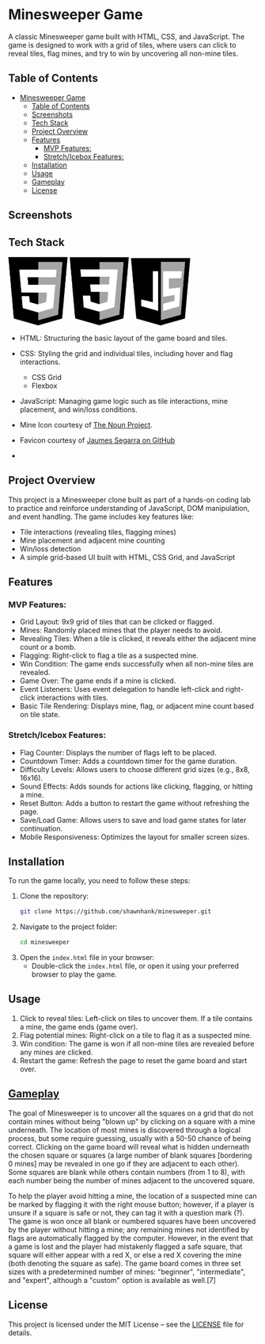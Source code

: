 
# Minesweeper Game 

A classic Minesweeper game built with HTML, CSS, and JavaScript. The game is designed to work with a grid of tiles, where users can click to reveal tiles, flag mines, and try to win by uncovering all non-mine tiles.


## Table of Contents
- [Minesweeper Game](#minesweeper-game)
  - [Table of Contents](#table-of-contents)
  - [Screenshots](#screenshots)
  - [Tech Stack ](#tech-stack-)
  - [Project Overview](#project-overview)
  - [Features](#features)
    - [MVP Features:](#mvp-features)
    - [Stretch/Icebox Features:](#stretchicebox-features)
  - [Installation](#installation)
  - [Usage](#usage)
  - [Gameplay](#gameplay)
  - [License](#license)


## Screenshots




## Tech Stack <!-- TODO: add badges -->

<img src="https://github.com/shawnhank/ga-minesweeper-project/blob/main/images/HTML.png" alt="HTML Logo" width="120" /> <img src="https://github.com/shawnhank/ga-minesweeper-project/blob/main/images/CSS.svg" alt="CSS Logo" width="120" /> <img src="https://github.com/shawnhank/ga-minesweeper-project/blob/main/images/JS.png" alt="JavaScript Logo" width="120" />



- HTML: Structuring the basic layout of the game board and tiles.

- CSS: Styling the grid and individual tiles, including hover and flag interactions.
  - CSS Grid
  - Flexbox
 
- JavaScript: Managing game logic such as tile interactions, mine placement, and win/loss conditions.
- Mine Icon courtesy of [The Noun Project](https://thenounproject.com/icon/mine-965385/).
- Favicon courtesy of [Jaumes Segarra on GitHub](https://jaumesegarra.github.io/minesweeper/favicon.ico)
- 


## Project Overview

This project is a Minesweeper clone built as part of a hands-on coding lab to practice and reinforce understanding of JavaScript, DOM manipulation, and event handling. The game includes key features like:

- Tile interactions (revealing tiles, flagging mines)
- Mine placement and adjacent mine counting
- Win/loss detection
- A simple grid-based UI built with HTML, CSS Grid, and JavaScript

## Features

### MVP Features:
- Grid Layout: 9x9 grid of tiles that can be clicked or flagged.
- Mines: Randomly placed mines that the player needs to avoid.
- Revealing Tiles: When a tile is clicked, it reveals either the adjacent mine count or a bomb.
- Flagging: Right-click to flag a tile as a suspected mine.
- Win Condition: The game ends successfully when all non-mine tiles are revealed.
- Game Over: The game ends if a mine is clicked.
- Event Listeners: Uses event delegation to handle left-click and right-click interactions with tiles.
- Basic Tile Rendering: Displays mine, flag, or adjacent mine count based on tile state.

### Stretch/Icebox Features:
- Flag Counter: Displays the number of flags left to be placed.
- Countdown Timer: Adds a countdown timer for the game duration.
- Difficulty Levels: Allows users to choose different grid sizes (e.g., 8x8, 16x16).
- Sound Effects: Adds sounds for actions like clicking, flagging, or hitting a mine.
- Reset Button: Adds a button to restart the game without refreshing the page.
- Save/Load Game: Allows users to save and load game states for later continuation.
- Mobile Responsiveness: Optimizes the layout for smaller screen sizes.


## Installation

To run the game locally, you need to follow these steps:

1. Clone the repository:
   ```bash
   git clone https://github.com/shawnhank/minesweeper.git
   ```
2. Navigate to the project folder:
   ```bash
   cd minesweeper
   ```
3. Open the `index.html` file in your browser:
   - Double-click the `index.html` file, or open it using your preferred browser to play the game.

## Usage

1. Click to reveal tiles: Left-click on tiles to uncover them. If a tile contains a mine, the game ends (game over).
2. Flag potential mines: Right-click on a tile to flag it as a suspected mine.
3. Win condition: The game is won if all non-mine tiles are revealed before any mines are clicked.
4. Restart the game: Refresh the page to reset the game board and start over.

## [Gameplay](https://en.wikipedia.org/wiki/Microsoft_Minesweeper)
The goal of Minesweeper is to uncover all the squares on a grid that do not contain mines without being "blown up" by clicking on a square with a mine underneath. The location of most mines is discovered through a logical process, but some require guessing, usually with a 50-50 chance of being correct. Clicking on the game board will reveal what is hidden underneath the chosen square or squares (a large number of blank squares [bordering 0 mines] may be revealed in one go if they are adjacent to each other). Some squares are blank while others contain numbers (from 1 to 8), with each number being the number of mines adjacent to the uncovered square.

To help the player avoid hitting a mine, the location of a suspected mine can be marked by flagging it with the right mouse button; however, if a player is unsure if a square is safe or not, they can tag it with a question mark (?). The game is won once all blank or numbered squares have been uncovered by the player without hitting a mine; any remaining mines not identified by flags are automatically flagged by the computer. However, in the event that a game is lost and the player had mistakenly flagged a safe square, that square will either appear with a red X, or else a red X covering the mine (both denoting the square as safe). The game board comes in three set sizes with a predetermined number of mines: "beginner", "intermediate", and "expert", although a "custom" option is available as well.[7]



## License

This project is licensed under the MIT License – see the [LICENSE](LICENSE) file for details.